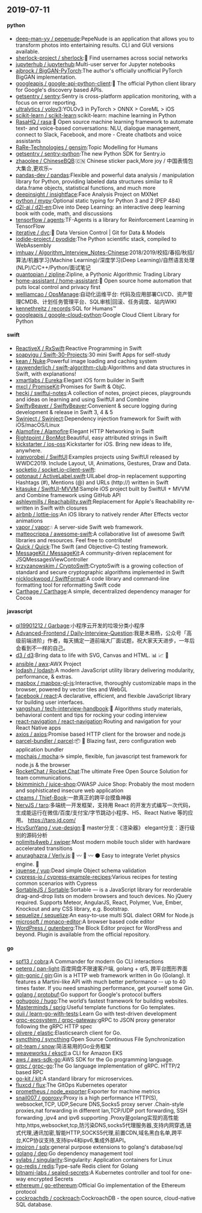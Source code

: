 ## 2019-07-11

#### python
* [deep-man-yy / pepenude](https://github.com/deep-man-yy/pepenude):PepeNude is an application that allows you to transform photos into entertaining results. CLI and GUI versions available.
* [sherlock-project / sherlock](https://github.com/sherlock-project/sherlock):🔎
Find usernames across social networks
* [jupyterhub / jupyterhub](https://github.com/jupyterhub/jupyterhub):Multi-user server for Jupyter notebooks
* [ajbrock / BigGAN-PyTorch](https://github.com/ajbrock/BigGAN-PyTorch):The author's officially unofficial PyTorch BigGAN implementation.
* [googleapis / google-api-python-client](https://github.com/googleapis/google-api-python-client):🐍
The official Python client library for Google's discovery based APIs.
* [getsentry / sentry](https://github.com/getsentry/sentry):Sentry is cross-platform application monitoring, with a focus on error reporting.
* [ultralytics / yolov3](https://github.com/ultralytics/yolov3):YOLOv3 in PyTorch > ONNX > CoreML > iOS
* [scikit-learn / scikit-learn](https://github.com/scikit-learn/scikit-learn):scikit-learn: machine learning in Python
* [RasaHQ / rasa](https://github.com/RasaHQ/rasa):💬
Open source machine learning framework to automate text- and voice-based conversations: NLU, dialogue management, connect to Slack, Facebook, and more - Create chatbots and voice assistants
* [RaRe-Technologies / gensim](https://github.com/RaRe-Technologies/gensim):Topic Modelling for Humans
* [getsentry / sentry-python](https://github.com/getsentry/sentry-python):The new Python SDK for Sentry.io
* [zhaoolee / ChineseBQB](https://github.com/zhaoolee/ChineseBQB):🇨🇳
Chinese sticker pack,More joy / 中国表情包大集合,更欢乐~
* [pandas-dev / pandas](https://github.com/pandas-dev/pandas):Flexible and powerful data analysis / manipulation library for Python, providing labeled data structures similar to R data.frame objects, statistical functions, and much more
* [deepinsight / insightface](https://github.com/deepinsight/insightface):Face Analysis Project on MXNet
* [python / mypy](https://github.com/python/mypy):Optional static typing for Python 3 and 2 (PEP 484)
* [d2l-ai / d2l-en](https://github.com/d2l-ai/d2l-en):Dive into Deep Learning: an interactive deep learning book with code, math, and discussions
* [tensorflow / agents](https://github.com/tensorflow/agents):TF-Agents is a library for Reinforcement Learning in TensorFlow
* [iterative / dvc](https://github.com/iterative/dvc):🦉
Data Version Control | Git for Data & Models
* [iodide-project / pyodide](https://github.com/iodide-project/pyodide):The Python scientific stack, compiled to WebAssembly
* [imhuay / Algorithm_Interview_Notes-Chinese](https://github.com/imhuay/Algorithm_Interview_Notes-Chinese):2018/2019/校招/春招/秋招/算法/机器学习(Machine Learning)/深度学习(Deep Learning)/自然语言处理(NLP)/C/C++/Python/面试笔记
* [quantopian / zipline](https://github.com/quantopian/zipline):Zipline, a Pythonic Algorithmic Trading Library
* [home-assistant / home-assistant](https://github.com/home-assistant/home-assistant):🏡
Open source home automation that puts local control and privacy first
* [welliamcao / OpsManage](https://github.com/welliamcao/OpsManage):自动化运维平台: 代码及应用部署CI/CD、资产管理CMDB、计划任务管理平台、SQL审核|回滚、任务调度、站内WIKI
* [kennethreitz / records](https://github.com/kennethreitz/records):SQL for Humans™
* [googleapis / google-cloud-python](https://github.com/googleapis/google-cloud-python):Google Cloud Client Library for Python

#### swift
* [ReactiveX / RxSwift](https://github.com/ReactiveX/RxSwift):Reactive Programming in Swift
* [soapyigu / Swift-30-Projects](https://github.com/soapyigu/Swift-30-Projects):30 mini Swift Apps for self-study
* [kean / Nuke](https://github.com/kean/Nuke):Powerful image loading and caching system
* [raywenderlich / swift-algorithm-club](https://github.com/raywenderlich/swift-algorithm-club):Algorithms and data structures in Swift, with explanations!
* [xmartlabs / Eureka](https://github.com/xmartlabs/Eureka):Elegant iOS form builder in Swift
* [mxcl / PromiseKit](https://github.com/mxcl/PromiseKit):Promises for Swift & ObjC.
* [heckj / swiftui-notes](https://github.com/heckj/swiftui-notes):A collection of notes, project pieces, playgrounds and ideas on learning and using SwiftUI and Combine
* [SwiftyBeaver / SwiftyBeaver](https://github.com/SwiftyBeaver/SwiftyBeaver):Convenient & secure logging during development & release in Swift 3, 4 & 5
* [Swinject / Swinject](https://github.com/Swinject/Swinject):Dependency injection framework for Swift with iOS/macOS/Linux
* [Alamofire / Alamofire](https://github.com/Alamofire/Alamofire):Elegant HTTP Networking in Swift
* [Rightpoint / BonMot](https://github.com/Rightpoint/BonMot):Beautiful, easy attributed strings in Swift
* [kickstarter / ios-oss](https://github.com/kickstarter/ios-oss):Kickstarter for iOS. Bring new ideas to life, anywhere.
* [ivanvorobei / SwiftUI](https://github.com/ivanvorobei/SwiftUI):Examples projects using SwiftUI released by WWDC2019. Include Layout, UI, Animations, Gestures, Draw and Data.
* [socketio / socket.io-client-swift](https://github.com/socketio/socket.io-client-swift):
* [optonaut / ActiveLabel.swift](https://github.com/optonaut/ActiveLabel.swift):UILabel drop-in replacement supporting Hashtags (#), Mentions (@) and URLs (http://) written in Swift
* [kitasuke / SwiftUI-MVVM](https://github.com/kitasuke/SwiftUI-MVVM):Sample iOS project built by SwiftUI + MVVM and Combine framework using GitHub API
* [ashleymills / Reachability.swift](https://github.com/ashleymills/Reachability.swift):Replacement for Apple's Reachability re-written in Swift with closures
* [airbnb / lottie-ios](https://github.com/airbnb/lottie-ios):An iOS library to natively render After Effects vector animations
* [vapor / vapor](https://github.com/vapor/vapor):💧
A server-side Swift web framework.
* [matteocrippa / awesome-swift](https://github.com/matteocrippa/awesome-swift):A collaborative list of awesome Swift libraries and resources. Feel free to contribute!
* [Quick / Quick](https://github.com/Quick/Quick):The Swift (and Objective-C) testing framework.
* [MessageKit / MessageKit](https://github.com/MessageKit/MessageKit):A community-driven replacement for JSQMessagesViewController
* [krzyzanowskim / CryptoSwift](https://github.com/krzyzanowskim/CryptoSwift):CryptoSwift is a growing collection of standard and secure cryptographic algorithms implemented in Swift
* [nicklockwood / SwiftFormat](https://github.com/nicklockwood/SwiftFormat):A code library and command-line formatting tool for reformatting Swift code
* [Carthage / Carthage](https://github.com/Carthage/Carthage):A simple, decentralized dependency manager for Cocoa

#### javascript
* [qi19901212 / Garbage](https://github.com/qi19901212/Garbage):小程序云开发的垃圾分类小程序
* [Advanced-Frontend / Daily-Interview-Question](https://github.com/Advanced-Frontend/Daily-Interview-Question):我是木易杨，公众号「高级前端进阶」作者，每天搞定一道前端大厂面试题，祝大家天天进步，一年后会看到不一样的自己。
* [d3 / d3](https://github.com/d3/d3):Bring data to life with SVG, Canvas and HTML.
📊
📈
🎉
* [ansible / awx](https://github.com/ansible/awx):AWX Project
* [lodash / lodash](https://github.com/lodash/lodash):A modern JavaScript utility library delivering modularity, performance, & extras.
* [mapbox / mapbox-gl-js](https://github.com/mapbox/mapbox-gl-js):Interactive, thoroughly customizable maps in the browser, powered by vector tiles and WebGL
* [facebook / react](https://github.com/facebook/react):A declarative, efficient, and flexible JavaScript library for building user interfaces.
* [yangshun / tech-interview-handbook](https://github.com/yangshun/tech-interview-handbook):💯
Algorithms study materials, behavioral content and tips for rocking your coding interview
* [react-navigation / react-navigation](https://github.com/react-navigation/react-navigation):Routing and navigation for your React Native apps
* [axios / axios](https://github.com/axios/axios):Promise based HTTP client for the browser and node.js
* [parcel-bundler / parcel](https://github.com/parcel-bundler/parcel):📦
🚀
Blazing fast, zero configuration web application bundler
* [mochajs / mocha](https://github.com/mochajs/mocha):☕️
simple, flexible, fun javascript test framework for node.js & the browser
* [RocketChat / Rocket.Chat](https://github.com/RocketChat/Rocket.Chat):The ultimate Free Open Source Solution for team communications.
* [bkimminich / juice-shop](https://github.com/bkimminich/juice-shop):OWASP Juice Shop: Probably the most modern and sophisticated insecure web application
* [cteams / Thief-Book](https://github.com/cteams/Thief-Book):一款真正的跨平台摸鱼神器
* [NervJS / taro](https://github.com/NervJS/taro):多端统一开发框架，支持用 React 的开发方式编写一次代码，生成能运行在微信/百度/支付宝/字节跳动小程序、H5、React Native 等的应用。 https://taro.jd.com/
* [HcySunYang / vue-design](https://github.com/HcySunYang/vue-design):📖
master分支：《渲染器》 elegant分支：逐行级别的源码分析
* [nolimits4web / swiper](https://github.com/nolimits4web/swiper):Most modern mobile touch slider with hardware accelerated transitions
* [anuraghazra / Verly.js](https://github.com/anuraghazra/Verly.js):🔴
〰️
🔵
〰️
⚫️
Easy to integrate Verlet physics engine.
🔗
* [jquense / yup](https://github.com/jquense/yup):Dead simple Object schema validation
* [cypress-io / cypress-example-recipes](https://github.com/cypress-io/cypress-example-recipes):Various recipes for testing common scenarios with Cypress
* [SortableJS / Sortable](https://github.com/SortableJS/Sortable):Sortable — is a JavaScript library for reorderable drag-and-drop lists on modern browsers and touch devices. No jQuery required. Supports Meteor, AngularJS, React, Polymer, Vue, Ember, Knockout and any CSS library, e.g. Bootstrap.
* [sequelize / sequelize](https://github.com/sequelize/sequelize):An easy-to-use multi SQL dialect ORM for Node.js
* [microsoft / monaco-editor](https://github.com/microsoft/monaco-editor):A browser based code editor
* [WordPress / gutenberg](https://github.com/WordPress/gutenberg):The Block Editor project for WordPress and beyond. Plugin is available from the official repository.

#### go
* [spf13 / cobra](https://github.com/spf13/cobra):A Commander for modern Go CLI interactions
* [peterq / pan-light](https://github.com/peterq/pan-light):百度网盘不限速客户端, golang + qt5, 跨平台图形界面
* [gin-gonic / gin](https://github.com/gin-gonic/gin):Gin is a HTTP web framework written in Go (Golang). It features a Martini-like API with much better performance -- up to 40 times faster. If you need smashing performance, get yourself some Gin.
* [golang / protobuf](https://github.com/golang/protobuf):Go support for Google's protocol buffers
* [gohugoio / hugo](https://github.com/gohugoio/hugo):The world’s fastest framework for building websites.
* [Masterminds / sprig](https://github.com/Masterminds/sprig):Useful template functions for Go templates.
* [quii / learn-go-with-tests](https://github.com/quii/learn-go-with-tests):Learn Go with test-driven development
* [grpc-ecosystem / grpc-gateway](https://github.com/grpc-ecosystem/grpc-gateway):gRPC to JSON proxy generator following the gRPC HTTP spec
* [olivere / elastic](https://github.com/olivere/elastic):Elasticsearch client for Go.
* [syncthing / syncthing](https://github.com/syncthing/syncthing):Open Source Continuous File Synchronization
* [qit-team / snow](https://github.com/qit-team/snow):简洁易用的Go业务框架
* [weaveworks / eksctl](https://github.com/weaveworks/eksctl):a CLI for Amazon EKS
* [aws / aws-sdk-go](https://github.com/aws/aws-sdk-go):AWS SDK for the Go programming language.
* [grpc / grpc-go](https://github.com/grpc/grpc-go):The Go language implementation of gRPC. HTTP/2 based RPC
* [go-kit / kit](https://github.com/go-kit/kit):A standard library for microservices.
* [fluxcd / flux](https://github.com/fluxcd/flux):The GitOps Kubernetes operator
* [prometheus / node_exporter](https://github.com/prometheus/node_exporter):Exporter for machine metrics
* [snail007 / goproxy](https://github.com/snail007/goproxy):Proxy is a high performance HTTP(S), websocket,TCP, UDP,Secure DNS,Socks5 proxy server .Chain-style proxies,nat forwarding in different lan,TCP/UDP port forwarding, SSH forwarding ,ipv4 and ipv6 supporting .Proxy是golang实现的高性能http,https,websocket,tcp,防污染DNS,socks5代理服务器,支持内网穿透,链式代理,通讯加密,智能HTTP,SOCKS5代理,前置CDN,域名黑白名单,跨平台,KCP协议支持,支持ipv4和ipv6,集成外部API。
* [jmoiron / sqlx](https://github.com/jmoiron/sqlx):general purpose extensions to golang's database/sql
* [golang / dep](https://github.com/golang/dep):Go dependency management tool
* [sylabs / singularity](https://github.com/sylabs/singularity):Singularity: Application containers for Linux
* [go-redis / redis](https://github.com/go-redis/redis):Type-safe Redis client for Golang
* [bitnami-labs / sealed-secrets](https://github.com/bitnami-labs/sealed-secrets):A Kubernetes controller and tool for one-way encrypted Secrets
* [ethereum / go-ethereum](https://github.com/ethereum/go-ethereum):Official Go implementation of the Ethereum protocol
* [cockroachdb / cockroach](https://github.com/cockroachdb/cockroach):CockroachDB - the open source, cloud-native SQL database.
